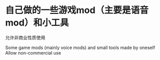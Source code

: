 # 自己做的一些游戏mod（主要是语音mod）和小工具
允许非商业性质使用

Some game mods (mainly voice mods) and small tools made by oneself
Allow non-commercial use
